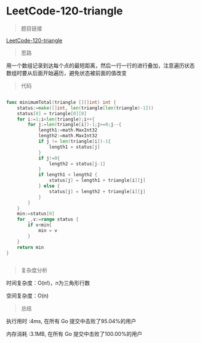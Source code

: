 # LeetCode-120-triangle

>题目链接

[LeetCode-120-triangle](https://leetcode-cn.com/problems/triangle/)

>思路

用一个数组记录到达每个点的最短距离，然后一行一行的进行叠加，注意遍历状态数组时要从后面开始遍历，避免状态被前面的值改变

>代码

```go

func minimumTotal(triangle [][]int) int {
    status:=make([]int, len(triangle[len(triangle)-1]))
    status[0] = triangle[0][0]
    for i:=1;i<len(triangle);i++{
        for j:=len(triangle[i])-1;j>=0;j--{
            length1:=math.MaxInt32
            length2:=math.MaxInt32
            if j != len(triangle[i])-1{
                length1 = status[j]
            }
            if j!=0{
                length2 = status[j-1]
            }
            if length1 < length2 {
                status[j] = length1 + triangle[i][j]
            } else {
                status[j] = length2 + triangle[i][j]
            }
        }
    }
    min:=status[0]
    for _,v:=range status {
        if v<min{
            min = v
        }
    }
    return min
}



```

>复杂度分析

时间复杂度：O(n!)，n为三角形行数

空间复杂度：O(n)

>总结

执行用时 :4ms, 在所有 Go 提交中击败了95.04%的用户

内存消耗 :3.1MB, 在所有 Go 提交中击败了100.00%的用户
